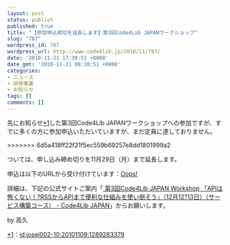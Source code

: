 ```yaml
---
layout: post
status: publish
published: true
title: "【参加申込締切を延長します】第3回Code4Lib JAPANワークショップ"
slug: "787"
wordpress_id: 787
wordpress_url: http://www.code4lib.jp/2010/11/787/
date: '2010-11-21 17:30:51 +0000'
date_gmt: '2010-11-21 08:30:51 +0000'
categories:
- ニュース
- 研修事業
- お知らせ
tags: []
comments: []
---
```

<div class="section">
<p>先にお知らせ<span class="footnote"><a href="#f1" name="f1" title="id:josei002-10:20101109:1289283379">*1</a></span>した第3回Code4Lib JAPANワークショップへの参加ですが、すでに多くの方に参加申込いただいていますが、まだ定員に達しておりません。</p>
>>>>>>> 6d5a418ff22f21f5ec559b69257e8dd1801999a2
<p>ついては、申し込み締め切りを11月29日（月）まで延長します。</p>
<p>申込は以下のURLから受け付けています：<a href="http://bit.ly/aSXNiL" target="_blank">Oops!</a></p>
<p>詳細は、下記の公式サイトご案内「<a href="http://www.code4lib.jp/2010/11/210/" target="_blank">  第3回Code4Lib JAPAN Workshop 「APIは怖くない！?RSSからAPIまで便利な仕組みを使い倒そう」（12月12?13日）（サービス構築コース） - Code4Lib JAPAN</a>」からお願いします。</p>
<p>by 高久</p>
</div>
<div class="footnote">
<p class="footnote"><a href="#f1" name="f1">*1</a>：<a href="http://d.hatena.ne.jp/josei002-10/20101109/1289283379">id:josei002-10:20101109:1289283379</a></p>
</div>
